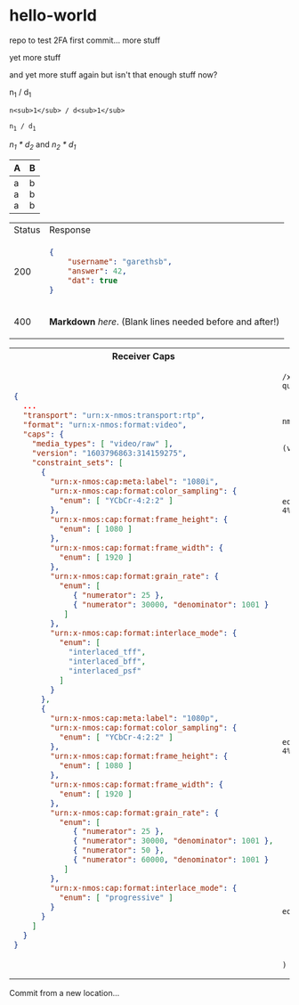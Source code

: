 # hello-world
repo to test 2FA
first commit...
<a name="mark-1">
</a>
more stuff

yet more <a name="mark-2"></a> stuff

and <a name="mark-3">yet more stuff again</a>
but isn't that enough stuff now?

n<sub>1</sub> / d<sub>1</sub>

`n<sub>1</sub> / d<sub>1</sub>`

`n`<sub>`1`</sub>` / d`<sub>`1`</sub>

_n<sub>1</sub> * d<sub>2</sub>_ and _n<sub>2</sub> * d<sub>1</sub>_

| A | B |
|---|---|
|a<br>a<br>a|b<br>b<br>b|

<table>
<tr>
<td> Status </td> <td> Response </td>
</tr>
<tr>
<td>

200

</td>
<td>

```json
{
    "username": "garethsb",
    "answer": 42,
    "dat": true
}
```

</td>
</tr>
<tr>
<td>

400

</td>
<td>

**Markdown** _here_. (Blank lines needed before and after!)

</td>
</tr>
</table>

<table>
<tr><th>Receiver Caps</th><th>Query API - RQL</th></tr>
<tr><td>

```json
{
  ...
  "transport": "urn:x-nmos:transport:rtp",
  "format": "urn:x-nmos:format:video",
  "caps": {
    "media_types": [ "video/raw" ],
    "version": "1603796863:314159275",
    "constraint_sets": [
      {
        "urn:x-nmos:cap:meta:label": "1080i",
        "urn:x-nmos:cap:format:color_sampling": {
          "enum": [ "YCbCr-4:2:2" ]
        },
        "urn:x-nmos:cap:format:frame_height": {
          "enum": [ 1080 ]
        },
        "urn:x-nmos:cap:format:frame_width": {
          "enum": [ 1920 ]
        },
        "urn:x-nmos:cap:format:grain_rate": {
          "enum": [
             { "numerator": 25 },
             { "numerator": 30000, "denominator": 1001 }
           ]
        },
        "urn:x-nmos:cap:format:interlace_mode": {
          "enum": [
            "interlaced_tff",
            "interlaced_bff",
            "interlaced_psf"
          ]
        }
      },
      {
        "urn:x-nmos:cap:meta:label": "1080p",
        "urn:x-nmos:cap:format:color_sampling": {
          "enum": [ "YCbCr-4:2:2" ]
        },
        "urn:x-nmos:cap:format:frame_height": {
          "enum": [ 1080 ]
        },
        "urn:x-nmos:cap:format:frame_width": {
          "enum": [ 1920 ]
        },
        "urn:x-nmos:cap:format:grain_rate": {
          "enum": [
             { "numerator": 25 },
             { "numerator": 30000, "denominator": 1001 },
             { "numerator": 50 },
             { "numerator": 60000, "denominator": 1001 }
           ]
        },
        "urn:x-nmos:cap:format:interlace_mode": {
          "enum": [ "progressive" ]
        }
      }
    ]
  }
}
```

</td>
<td>

```
/x-nmos/query/v1.3/flows/?query.rql=and(


  eq(format,urn%3ax-nmos%3aformat%3avideo),

  in(media_type,(video%2fraw)),

  or(
    and(

      eq(components,sampling:YCbCr-4%3a2%3a2),


      eq(frame_height,1080),


      eq(frame_width,1920),



      in(grain_rate,(
        rational:25%2f1,
        rational:30000%2f1001
      )),


      in(interlace_mode,(
        interlaced_tff,
        interlaced_bff,
        interlaced_psf
      ))

    ),
    and(

      eq(components,sampling:YCbCr-4%3a2%3a2),


      eq(frame_height,1080),


      eq(frame_width,1920),



      in(grain_rate,(
        rational:25%2f1,
        rational:30000%2f1001,
        rational:50%2f1,
        rational:60000%2f1001
      )),

      eq(interlace_mode,progressive)


    )
  )

)
```

</td></tr>
</table>

Commit from a new location...
